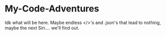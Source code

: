 # My-Code-Adventures
Idk what will be here. Maybe endless &lt;/>'s and .json's that lead to nothing, maybe the next Siri.... we'll find out.

